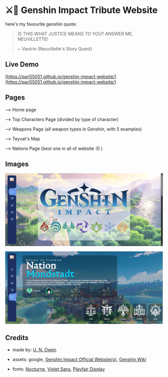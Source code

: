 #  ⚔️💫 Genshin Impact Tribute Website

here's my favourite genshin quote:
> IS THIS WHAT JUSTICE MEANS TO YOU? ANSWER ME, NEUVILLETTE!
> 
> ~ Vautrin (Neuvillette's Story Quest)


## Live Demo
[https://pari55051.github.io/genshin-impact-website/](https://pari55051.github.io/genshin-impact-website/)

## Pages
--> Home page

--> Top Characters Page (divided by type of character)

--> Weapons Page (all weapon types in Genshin, with 5 examples)

--> Teyvat's Map

--> Nations Page (best one in all of website :D )

## Images

![home page](./images/home.png)

![nations page](./images/nations.png)

## Credits
- made by: [U. N. Owen](https://github.com/pari55051)

- assets: google, [Genshin Impact Official Website(s)](https://genshin.hoyoverse.com/en/home?utm_source=fab&utm_medium=home), [Genshin Wiki](https://genshin-impact.fandom.com/wiki/Genshin_Impact_Wiki)
- fonts: [Nocturne](https://github.com/warszawskie-kroje/nocturne/tree/maste), [Violet Sans](https://github.com/violetoffice/violet_sans), [Playfair Display](https://fonts.google.com/specimen/Playfair+Display)

